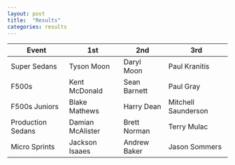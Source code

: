 ```yaml
---
layout: post
title:  "Results"
categories: results
---
```


| Event         | 1st           | 2nd   | 3rd     |
| ------------- |-------------  | ----- | ------- |
| Super Sedans | Tyson Moon | Daryl Moon | Paul Kranitis |
| F500s | Kent McDonald |Sean Barnett | Paul Gray |
| F500s Juniors | Blake Mathews | Harry Dean | Mitchell Saunderson |
| Production Sedans | Damian McAlister | Brett Norman | Terry Mulac |
| Micro Sprints | Jackson Isaaes | Andrew Baker | Jason Sommers |